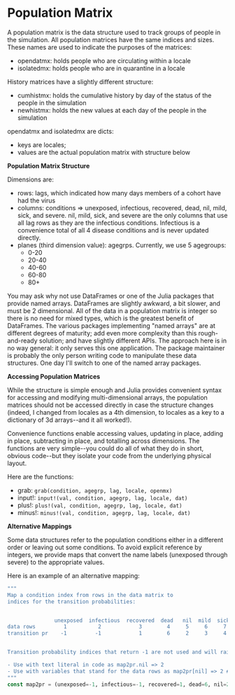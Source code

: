 # Population Matrix

A population matrix is the data structure used to track groups of people in the simulation. All population matrices have the same indices and sizes. These names are used to indicate the purposes of the matrices:

- opendatmx: holds people who are circulating within a locale
- isolatedmx: holds people who are in quarantine in a locale

History matrices have a slightly different structure:

- cumhistmx: holds the cumulative history by day of the status of the people in the simulation
- newhistmx: holds the new values at each day of the people in the simulation

opendatmx and isolatedmx are dicts:

- keys are locales;
- values are the actual population matrix with structure below

**Population Matrix Structure**

Dimensions are:

- rows: lags, which indicated how many days members of a cohort have had the virus
- columns: conditions => unexposed, infectious, recovered, dead, nil, mild, sick, and severe. nil, mild, sick, and severe are the only columns that use all lag rows as they are the infectious conditions. Infectious is a convenience total of all 4 disease conditions and is never updated directly.
- planes (third dimension value): agegrps.  Currently, we use 5 agegroups:
    - 0-20
    - 20-40
    - 40-60
    - 60-80
    - 80+

You may ask why not use DataFrames or one of the Julia packages that provide named arrays. DataFrames are slightly awkward, a bit slower, and must be 2 dimensional. All of the data in a population matrix is integer so there is no need for mixed types, which is the greatest benefit of DataFrames. The various packages implementing "named arrays" are at different degrees of maturity; add even more complexity than this rough-and-ready solution; and have slightly different APIs. The approach here is in no way general:  it only serves this one application. The package maintainer is probably the only person writing code to manipulate these data structures. One day I'll switch to one of the named array packages.

**Accessing Population Matrices**

While the structure is simple enough and Julia provides convenient syntax for accessing and modifying multi-dimensional arrays, the population matrices should not be accessed directly in case the structure changes (indeed, I changed from locales as a 4th dimension, to locales as a key to a dictionary of 3d arrays--and it all worked!).

Convenience functions enable accessing values, updating in place, adding in place, subtracting in place, and totalling across dimensions. The functions are very simple--you could do all of what they do in short, obvious code--but they isolate your code from the underlying physical layout.

Here are the functions:

- grab: ```grab(condition, agegrp, lag, locale, openmx)```
- input!: ```input!(val, condition, agegrp, lag, locale, dat)```
- plus!: ```plus!(val, condition, agegrp, lag, locale, dat)```
- minus!: ```minus!(val, condition, agegrp, lag, locale, dat)```

**Alternative Mappings**

Some data structures refer to the population conditions either in a different order or leaving out some conditions. To avoid explicit reference by integers, we provide maps that convert the name labels (unexposed through severe) to the appropriate values.

Here is an example of an alternative mapping:

```julia
"""
Map a condition index from rows in the data matrix to
indices for the transition probabilities:


               unexposed  infectious  recovered  dead   nil  mild  sick  severe
data rows         1          2            3        4     5     6     7     8
transition pr    -1         -1            1        6     2     3     4     5


Transition probability indices that return -1 are not used and will raise an error.

- Use with text literal in code as map2pr.nil => 2
- Use with variables that stand for the data rows as map2pr[nil] => 2 # if nil == 5
"""
const map2pr = (unexposed=-1, infectious=-1, recovered=1, dead=6, nil=2, mild=3, sick=4, severe=5)
```